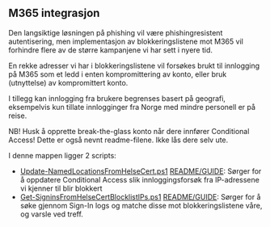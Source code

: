 M365 integrasjon
--

Den langsiktige løsningen på phishing vil være phishingresistent autentisering, men implementasjon av blokkeringslistene mot M365 vil forhindre flere av de større kampanjene vi har sett i nyere tid.

En rekke adresser vi har i blokkeringslistene vil forsøkes brukt til innlogging på M365 som et ledd i enten kompromittering av konto, eller bruk (utnyttelse) av kompromittert konto.  

I tillegg kan innlogging fra brukere begrenses basert på geografi, eksempelvis kun tillate innlogginger fra Norge med mindre personell er på reise.

NB! Husk å opprette break-the-glass konto når dere innfører Conditional Access! Dette er også nevnt readme-filene. Ikke lås dere selv ute.

I denne mappen ligger 2 scripts:
 - [Update-NamedLocationsFromHelseCert.ps1](https://github.com/helsecert/blocklist/blob/main/m365/Update-NamedLocationsFromHelseCert.ps1) [README/GUIDE](https://github.com/helsecert/blocklist/blob/main/m365/Kort%20readme%20Update-NamedLocationsFromHelseCert.txt): Sørger for å oppdatere Conditional Access slik innloggingsforsøk fra IP-adressene vi kjenner til blir blokkert
 - [Get-SigninsFromHelseCertBlocklistIPs.ps1](https://github.com/helsecert/blocklist/blob/main/m365/Get-SigninsFromHelseCertBlocklistIPs.ps1) [README/GUIDE](https://github.com/helsecert/blocklist/blob/main/m365/Kort%20readme%20Get-SigninsFromHelseCertBlocklistIPs.txt): Sørger for å søke gjennom Sign-In logs og matche disse mot blokkeringslistene våre, og varsle ved treff.
